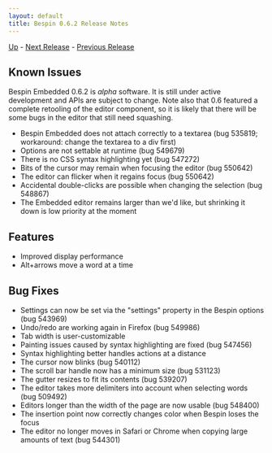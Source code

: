 ```yaml
---
layout: default
title: Bespin 0.6.2 Release Notes
---
```


[Up](index.html) - [Next Release](notes063.html) - [Previous Release](notes061.html)

Known Issues
------------

Bespin Embedded 0.6.2 is *alpha* software. It is still under active development
and APIs are subject to change. Note also that 0.6 featured a complete retooling
of the editor component, so it is likely that there will be some bugs
in the editor that still need squashing.

* Bespin Embedded does not attach correctly to a textarea (bug 535819;
  workaround: change the textarea to a div first)
* Options are not settable at runtime (bug 549679)
* There is no CSS syntax highlighting yet (bug 547272)
* Bits of the cursor may remain when focusing the editor (bug 550642)
* The editor can flicker when it regains focus (bug 550642)
* Accidental double-clicks are possible when changing the selection (bug
  548867)
* The Embedded editor remains larger than we'd like, but shrinking
  it down is low priority at the moment

Features
--------

* Improved display performance
* Alt+arrows move a word at a time

Bug Fixes
---------

* Settings can now be set via the "settings" property in the Bespin options
  (bug 543969)
* Undo/redo are working again in Firefox (bug 549986)
* Tab width is user-customizable
* Painting issues caused by syntax highlighting are fixed (bug 547456)
* Syntax highlighting better handles actions at a distance
* The cursor now blinks (bug 540112)
* The scroll bar handle now has a minimum size (bug 531123)
* The gutter resizes to fit its contents (bug 539207)
* The editor takes more delimiters into account when selecting words (bug
  509492)
* Editors longer than the width of the page are now usable (bug 548400)
* The insertion point now correctly changes color when Bespin loses the focus
* The editor no longer moves in Safari or Chrome when copying large amounts of
  text (bug 544301)

